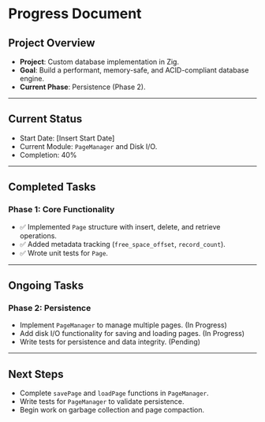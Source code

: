 # Progress Document

## **Project Overview**
- **Project**: Custom database implementation in Zig.
- **Goal**: Build a performant, memory-safe, and ACID-compliant database engine.
- **Current Phase**: Persistence (Phase 2).

---

## **Current Status**
- Start Date: [Insert Start Date]
- Current Module: `PageManager` and Disk I/O.
- Completion: 40%

---

## **Completed Tasks**
### Phase 1: Core Functionality
- ✅ Implemented `Page` structure with insert, delete, and retrieve operations.
- ✅ Added metadata tracking (`free_space_offset`, `record_count`).
- ✅ Wrote unit tests for `Page`.

---

## **Ongoing Tasks**
### Phase 2: Persistence
- Implement `PageManager` to manage multiple pages. (In Progress)
- Add disk I/O functionality for saving and loading pages. (In Progress)
- Write tests for persistence and data integrity. (Pending)

---

## **Next Steps**
- Complete `savePage` and `loadPage` functions in `PageManager`.
- Write tests for `PageManager` to validate persistence.
- Begin work on garbage collection and page compaction.


